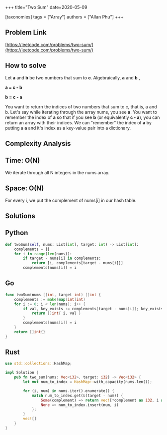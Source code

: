 +++
title="Two Sum"
date=2020-05-09

[taxonomies]
tags = ["Array"]
authors = ["Allan Phu"]
+++

## Problem Link

[https://leetcode.com/problems/two-sum/](https://leetcode.com/problems/two-sum/)

## How to solve

Let **a** and **b** be two numbers that sum to **c**. Algebraically, **a** and **b** ,

**a = c - b** 

**b = c - a**

You want to return the indices of two numbers that sum to c, that is, a and b. Let's say while iterating through the array nums, you see **a**. You want to remember the index of **a** so that if you see **b** (or equivalently **c - a**), you can return an array with their indices. We can "remember" the index of **a** by putting a **a** and it's index as a key-value pair into a dictionary.

## Complexity Analysis

## Time: O(N)

We iterate through all N integers in the nums array.

## Space: O(N)

For every i, we put the complement of nums[i] in our hash table.

## Solutions

## Python

``` python
def twoSum(self, nums: List[int], target: int) -> List[int]:
    complements = {}
    for i in range(len(nums)):
        if target - nums[i] in complements:
            return [i, complements[target - nums[i]]]
        complements[nums[i]] = i
```

## Go

``` go
func twoSum(nums []int, target int) []int {
    complements := make(map[int]int)
    for i := 0; i < len(nums); i++ {
        if val, key_exists := complements[target - nums[i]]; key_exists {
            return []int{ i, val }
        }
        complements[nums[i]] = i
    }
    return []int{}
}
```

## Rust

``` rust
use std::collections::HashMap;

impl Solution {
    pub fn two_sum(nums: Vec<i32>, target: i32) -> Vec<i32> {
        let mut num_to_index = HashMap::with_capacity(nums.len());

        for (i, num) in nums.iter().enumerate() {
            match num_to_index.get(&(target - num)) {
                Some(complement) => return vec![*complement as i32, i as i32],
                None => num_to_index.insert(num, i)
            };  
        }
        vec![]
    }
}
```
